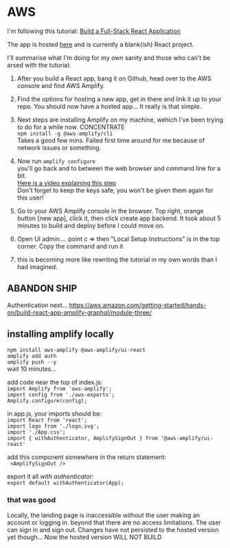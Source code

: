 # AWS

I'm following this tutorial:
[Build a Full-Stack React Application](https://aws.amazon.com/getting-started/hands-on/build-react-app-amplify-graphql/module-one/)

The app is hosted [here](https://main.d31k6ohzuu4fcv.amplifyapp.com/) and is currently a blank(ish) React project.

I'll summarise what I'm doing for my own sanity and those who can't be arsed with the tutorial:

1. After you build a React app, bang it on Github, head over to the AWS console and find AWS Amplify.

2. Find the options for hosting a new app, get in there and link it up to your repo. You should now have a hosted app... It really is that simple.

3. Next steps are installing Amplify on my machine, wehich I've been trying to do for a while now. CONCENTRATE  
   `npm install -g @aws-amplify/cli`  
   Takes a good few mins. Failed first time around for me because of network issues or something.
4. Now run `amplify configure`  
   you'll go back and to between the web browser and command line for a bit.  
    [Here is a video explaining this step](https://www.youtube.com/watch?v=fWbM5DLh25U)  
   Don't forget to keep the keys safe, you won't be given them again for this user!

5. Go to your AWS Amplify console in the browser. Top right, orange button [new app], click it, then click create app backend. It took about 5 minutes to build and deploy before I could move on.

6. Open UI admin.... point c => then "Local Setup Instructions" is in the top corner. Copy the command and run it

7. this is becoming more like rewriting the tutorial in my own words than I had imagined.

## ABANDON SHIP

Authentication next...
https://aws.amazon.com/getting-started/hands-on/build-react-app-amplify-graphql/module-three/

## installing amplify locally

`npm install aws-amplify @aws-amplify/ui-react`  
`amplify add auth`  
`amplify push --y`  
wait 10 minutes...

add code near the top of index.js:  
`import Amplify from 'aws-amplify';`  
`import config from './aws-exports';`  
`Amplify.configure(config);`

in app.js, your imports should be:  
`import React from 'react';`  
`import logo from './logo.svg';`  
`import './App.css';`  
`import { withAuthenticator, AmplifySignOut } from '@aws-amplify/ui-react'`

add this component somewhere in the return statement:  
` <AmplifySignOut />`

export it all _with authenticator_:  
`export default withAuthenticator(App);`

### that was good

Locally, the landing page is inaccessible without the user making an account or logging in. beyond that there are no access limitations. The user can sign in and sign out.
Changes have not persisted to the hosted version yet though...
Now the hosted version WILL NOT BUILD
